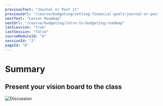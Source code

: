 ```yaml
---
previousText: "Journal or Post it"
previousUrl: "/course/budgeting/setting-financial-goals/journal-or-post-it"
nextText: "Lesson Roadmap"
nextUrl: "/course/budgeting/intro-to-budgeting/roadmap"
lastLession: "true"
lastSession: "false"
courseModuleId: "6"
sessionId: "2"
pageId: "6"
---
```



# Summary

## Present your vision board to the class


![Discussion](/assets/img/lets-talk-about-it.png)

